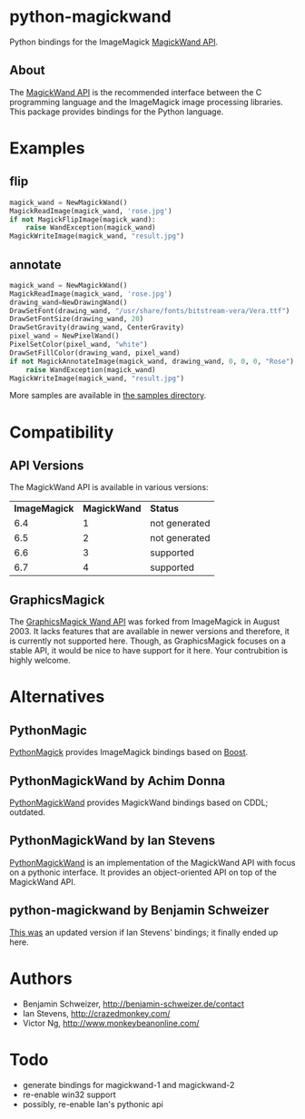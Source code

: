 python-magickwand
=================
Python bindings for the ImageMagick [MagickWand API][1].

About
-----
The [MagickWand API][1] is the recommended interface between the C programming
language and the ImageMagick image processing libraries. This package provides
bindings for the Python language.

[1]: http://www.imagemagick.org/api/magick-wand.php

Examples
========
flip
----
```python
magick_wand = NewMagickWand()
MagickReadImage(magick_wand, 'rose.jpg')
if not MagickFlipImage(magick_wand):
    raise WandException(magick_wand)
MagickWriteImage(magick_wand, "result.jpg")
```

annotate
--------
```python
magick_wand = NewMagickWand()
MagickReadImage(magick_wand, 'rose.jpg')
drawing_wand=NewDrawingWand()
DrawSetFont(drawing_wand, "/usr/share/fonts/bitstream-vera/Vera.ttf")
DrawSetFontSize(drawing_wand, 20)
DrawSetGravity(drawing_wand, CenterGravity)
pixel_wand = NewPixelWand()
PixelSetColor(pixel_wand, "white")
DrawSetFillColor(drawing_wand, pixel_wand)
if not MagickAnnotateImage(magick_wand, drawing_wand, 0, 0, 0, "Rose") != 0:
    raise WandException(magick_wand)
MagickWriteImage(magick_wand, "result.jpg")
```

More samples are available in [the samples directory][2].

[2]: samples/

Compatibility
=============
API Versions
------------
The MagickWand API is available in various versions:

<table>
<tr><td><b>ImageMagick</b></td><td><b>MagickWand</b></td><td><b>Status</b></td></tr>
<tr><td>6.4</td><td>1</td><td>not generated</td></tr>
<tr><td>6.5</td><td>2</td><td>not generated</td></tr>
<tr><td>6.6</td><td>3</td><td>supported</td></tr>
<tr><td>6.7</td><td>4</td><td>supported</td></tr>
</table>

GraphicsMagick
--------------
The [GraphicsMagick Wand API][3] was forked from ImageMagick in August 2003.
It lacks features that are available in newer versions and therefore, it is
currently not supported here.
Though, as GraphicsMagick focuses on a stable API, it would be nice to have
support for it here. Your contrubition is highly welcome.

[3]: http://www.graphicsmagick.org/wand/wand.html

Alternatives
============
PythonMagic
-----------
[PythonMagick][4] provides ImageMagick bindings based on [Boost][5].

PythonMagickWand by Achim Donna
-------------------------------
[PythonMagickWand][6] provides MagickWand bindings based on CDDL; outdated.

PythonMagickWand by Ian Stevens
-------------------------------
[PythonMagickWand][7] is an implementation of the MagickWand API with focus on
a pythonic interface. It provides an object-oriented API on top of the
MagickWand API.

python-magickwand by Benjamin Schweizer
---------------------------------------
[This was][8] an updated version if Ian Stevens' bindings; it finally ended up here.

[4]: http://www.imagemagick.org/download/python/
[5]: http://www.boost.org/
[6]: http://public.procoders.net/PythonMagickWand/docs/html/index.html
[7]: https://www.assembla.com/wiki/show/pythonmagickwand
[8]: http://benjamin-schweizer.de/python-magickwand-or-how-to-work-with-icons.html

Authors
=======
- Benjamin Schweizer, http://benjamin-schweizer.de/contact
- Ian Stevens, http://crazedmonkey.com/
- Victor Ng, http://www.monkeybeanonline.com/ 

Todo
====
- generate bindings for magickwand-1 and magickwand-2
- re-enable win32 support
- possibly, re-enable Ian's pythonic api
